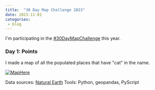 ```yaml
---
title:  "30 Day Map Challenge 2023"
date: 2023-11-01
categories: 
 - blog
---
```


I'm participating in the [#30DayMapChallenge](https://30daymapchallenge.com/) this year.

### Day 1: Points

I made a map of all the populated places that have "cat" in the name.

[![MapHere](/assets/images/map_challenge_2023/Day01_Points.PNG)](https://cheaton.pyscriptapps.com/30daymapchallenge-day1/latest/)


Data sources: [Natural Earth](https://www.naturalearthdata.com/downloads/10m-cultural-vectors/10m-populated-places/)
Tools: Python, geopandas, PyScript

